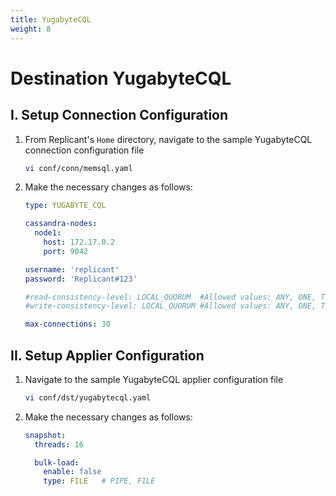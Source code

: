 ```yaml
---
title: YugabyteCQL
weight: 8
---
```

# Destination YugabyteCQL

## I. Setup Connection Configuration

1. From Replicant's ```Home``` directory, navigate to the sample YugabyteCQL connection configuration file
    ```BASH
    vi conf/conn/memsql.yaml
    ```
2. Make the necessary changes as follows:
    ```YAML
    type: YUGABYTE_CQL

    cassandra-nodes:
      node1:
        host: 172.17.0.2
        port: 9042

    username: 'replicant'
    password: 'Replicant#123'

    #read-consistency-level: LOCAL_QUORUM  #Allowed values: ANY, ONE, TWO, THREE, QUORUM, ALL, LOCAL_QUORUM, EACH_QUORUM, SERIAL, LOCAL_SERIAL, LOCAL_ONE
    #write-consistency-level: LOCAL_QUORUM #Allowed values: ANY, ONE, TWO, THREE, QUORUM, ALL, LOCAL_QUORUM, EACH_QUORUM, SERIAL, LOCAL_SERIAL, LOCAL_ONE

    max-connections: 30
    ```

## II. Setup Applier Configuration

1. Navigate to the sample YugabyteCQL applier configuration file
    ```BASH
    vi conf/dst/yugabytecql.yaml
    ```
2. Make the necessary changes as follows:
    ```YAML
    snapshot:
      threads: 16

      bulk-load:
        enable: false
        type: FILE   # PIPE, FILE
    ```
